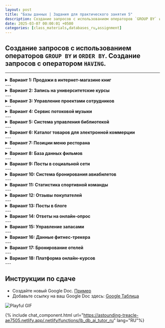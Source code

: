 ```yaml
---
layout: post
title: "Базы данных | Задания для практического занятия 5"
description: Создание запросов с использованием операторов `GROUP BY` и `ORDER BY`. Создание запросов с оператором `HAVING`.
date: 2025-03-07 00:00:01 +0500
categories: [class_materials,databases_ru,assignment]
---
```


## Создание запросов с использованием операторов `GROUP BY` и `ORDER BY`. Создание запросов с оператором `HAVING`.

---
<details markdown="1">
<summary><strong>Вариант 1: Продажи в интернет-магазине книг</strong></summary>

**Схема:**

```sql
CREATE TABLE orders (
    order_id INTEGER PRIMARY KEY,
    customer_id INTEGER,
    order_date DATE,
    book_title VARCHAR(255),
    genre VARCHAR(255),
    quantity INTEGER,
    price_per_unit NUMERIC(10, 2)
);

INSERT INTO orders (order_id, customer_id, order_date, book_title, genre, quantity, price_per_unit) VALUES
(1, 101, '2024-01-15', 'The Mystery of the Lost Key', 'Mystery', 2, 15.99),
(2, 102, '2024-01-20', 'Space Odyssey 2045', 'Science Fiction', 1, 24.99),
(3, 101, '2024-02-05', 'Cooking with Passion', 'Cookbook', 3, 12.50),
(4, 103, '2024-02-10', 'The Mystery of the Lost Key', 'Mystery', 1, 15.99),
(5, 102, '2024-02-15', 'Learn Python in 30 Days', 'Programming', 2, 19.99),
(6, 104, '2024-02-20', 'Space Odyssey 2045', 'Science Fiction', 1, 24.99),
(7, 101, '2024-03-01', 'The History of Rome', 'History', 1, 9.99),
(8, 103, '2024-03-05', 'Cooking with Passion', 'Cookbook', 2, 12.50),
(9, 105, '2024-03-10', 'Quantum Physics for Beginners', 'Science', 1, 29.99),
(10, 104, '2024-03-12', 'Business Strategy Masterclass', 'Business', 1, 39.99);
```

**Задания:**

1.  Вывести все уникальные жанры из таблицы `orders` в алфавитном порядке.
2.  Вывести все названия книг, содержащие слово "the" (без учета регистра), в порядке названий.
3.  Вывести жанры из таблицы `orders`, названия книг которых содержат слово "of", в алфавитном порядке.
4.  Вывести все названия книг, отсортированные по названию книги в порядке убывания.
5.  Найти жанры, содержащие букву 'e', учитывая только книги с `price_per_unit` выше 16.00.  Отсортировать результат по жанру.
6.  Вывести все уникальные названия книг, отсортированные по длине названия (от самого короткого к самому длинному).
7.  Вывести все жанры, которые *заканчиваются* на букву "e", в алфавитном порядке.
8.  Показать все названия книг, которые содержат букву "a" *и* букву "s", в порядке названий.
9.  Вывести жанры, в которых названия книг содержат цифры, в алфавитном порядке.
10. Вывести названия книг, которые начинаются с 'The' и содержат 'Mystery', отсортированные по `price_per_unit` в порядке убывания.
</details>
---
<details markdown="1">
<summary><strong>Вариант 2: Запись на университетские курсы</strong></summary>

**Схема:**

```sql
CREATE TABLE courses (
    course_id INTEGER PRIMARY KEY,
    course_name VARCHAR(255),
    department VARCHAR(255),
    credits INTEGER,
    grade CHAR(1)
);
INSERT INTO courses (course_id, course_name, department, credits, grade) VALUES
(101, 'Introduction to Programming', 'Computer Science', 3, 'A'),
(102, 'Calculus I', 'Mathematics', 4, 'B'),
(103, 'World History', 'History', 3, 'A'),
(104, 'Linear Algebra', 'Mathematics', 3, 'C'),
(105, 'Data Structures and Algorithms', 'Computer Science', 4, 'A'),
(106, 'Probability and Statistics', 'Statistics', 3, 'B'),
(107, 'Introduction to Programming', 'Computer Science', 3, 'B');
```

**Задания:**

1.  Вывести все уникальные названия факультетов (department) из таблицы `courses` в алфавитном порядке.
2.  Вывести названия курсов, содержащие слово "and", отсортированные по названию курса.
3.  Вывести названия факультетов, предлагающих курсы, названия которых содержат "Pro", в алфавитном порядке.
4.  Вывести названия курсов с оценкой 'A', отсортировав по названию в порядке убывания.
5.  Найти названия курсов, которые заканчиваются на 's', учитывая только курсы с количеством кредитов (credits), равным 3. Отсортировать результат в алфавитном порядке.
6.  Вывести все уникальные названия факультетов, отсортированные по длине названия факультета (от самого длинного к самому короткому).
7.  Вывести факультеты, которые *начинаются* с буквы "C", в алфавитном порядке.
8.  Показать названия курсов, содержащие букву 'i' как минимум дважды, отсортированные по названию курса.
9.  Вывести факультеты, в которых названия курсов включают слово 'to', в алфавитном порядке.
10. Найти названия курсов, начинающиеся с 'I' и имеющие оценку 'B', отсортировать по `credits`.
</details>
---
<details markdown="1">
<summary><strong>Вариант 3: Управление проектами сотрудников</strong></summary>

**Схема:**

```sql
CREATE TABLE projects (
    project_id INTEGER PRIMARY KEY,
    project_name VARCHAR(255),
    department VARCHAR(255),
    start_date DATE,
    end_date DATE,
    budget NUMERIC(12, 2)
);
INSERT INTO projects (project_id, project_name, department, start_date, end_date, budget) VALUES
(101, 'Website Redesign', 'IT', '2024-01-15', '2024-03-15', 50000.00),
(102, 'New Marketing Campaign', 'Marketing', '2024-02-01', '2024-04-30', 75000.00),
(103, 'Database Migration', 'IT', '2024-03-01', '2024-05-31', 100000.00),
(104, 'Financial Reporting System', 'Finance', '2024-01-01', '2024-06-30', 120000.00),
(105, 'New Database Design', 'IT', '2024-04-01', '2024-06-01', 90000.00);
```

**Задания:**

1.  Вывести все уникальные названия отделов (department) из таблицы `projects` в порядке убывания (по алфавиту).
2.  Вывести названия проектов, которые начинаются с "New", отсортированные по названию проекта.
3.  Вывести отделы, в которых есть проекты с названиями, содержащими "Data".
4.  Вывести названия проектов, отсортировав по названию проекта.
5. Вывести названия проектов, бюджет которых превышает 60000, и которые заканчиваются на 'n', отсортировав результат в алфавитном порядке.
6.  Вывести все уникальные названия отделов, отсортированные по длине названия отдела (от самого короткого к самому длинному).
7.  Вывести названия проектов, которые содержат слово "New" *или* слово "System", отсортированные по названию проекта.
8. Показать отделы, в которых есть проекты, названия которых содержат букву 'b' и букву 'e', в алфавитном порядке.
9. Вывести отделы, где названия проектов содержат пробел, в алфавитном порядке.
10. Вывести названия проектов, дата начала которых позднее '2024-02-01' и название содержит 'Data', отсортировав по `budget` в порядке убывания.
</details>
---
<details markdown="1">
<summary><strong>Вариант 4: Сервис потоковой музыки</strong></summary>

**Схема:**

```sql
CREATE TABLE songs (
    song_id INTEGER PRIMARY KEY,
    song_name VARCHAR(255),
    artist_name VARCHAR(255),
    genre VARCHAR(255),
    album_name VARCHAR(255),
    duration_seconds INTEGER
);

INSERT INTO songs (song_id, song_name, artist_name, genre, album_name, duration_seconds) VALUES
(1, 'Come Together', 'The Beatles', 'Rock', 'Abbey Road', 259),
(2, 'Something', 'The Beatles', 'Rock', 'Abbey Road', 182),
(3, 'So What', 'Miles Davis', 'Jazz', 'Kind of Blue', 556),
(4, 'Blue in Green', 'Miles Davis', 'Jazz', 'Kind of Blue', 337),
(5, 'Stairway to Heaven', 'Led Zeppelin', 'Rock', 'Led Zeppelin IV', 482),
(6, 'Black Dog', 'Led Zeppelin', 'Rock', 'Led Zeppelin IV', 296),
(7, 'Blank Space', 'Taylor Swift', 'Pop', '1989', 231),
(8, 'Shake It Off', 'Taylor Swift', 'Pop', '1989', 219),
(9, 'Alright', 'Kendrick Lamar', 'Hip Hop', 'To Pimp a Butterfly', 219),
(10, 'King Kunta', 'Kendrick Lamar', 'Hip Hop', 'To Pimp a Butterfly', 234);
```

**Задания:**

1.  Вывести все уникальные жанры из таблицы `songs` в алфавитном порядке.
2.  Вывести все названия альбомов, отсортированные по названию альбома в порядке убывания.
3.  Вывести жанры песен, названия которых содержат "Blue".
4.  Вывести названия песен исполнителя 'The Beatles', отсортировав по названию песни в порядке убывания.
5.  Найти названия альбомов, содержащие слово "of", в алфавитном порядке.
6.  Вывести все уникальные имена исполнителей, отсортированные по длине имени исполнителя (от самого короткого к самому длинному).
7.  Вывести жанры, содержащие букву "o" *и* букву "p", в алфавитном порядке.
8.  Показать названия песен, которые содержат символ 'k' как минимум дважды, отсортированные по названию песни.
9.  Вывести имена исполнителей, у которых название песни содержит 'So', в алфавитном порядке.
10. Вывести названия песен, у которых `duration_seconds` больше 250 и которые содержат слово 'Black', отсортировав по `duration_seconds`.
</details>
---
<details markdown="1">
<summary><strong>Вариант 5: Система управления библиотекой</strong></summary>

**Схема:**
```sql
CREATE TABLE books (
    book_id INTEGER PRIMARY KEY,
    title VARCHAR(255),
    author VARCHAR(255),
    genre VARCHAR(255),
    publication_year INTEGER,
  	loaned BOOLEAN
);
INSERT INTO books (book_id, title, author, genre, publication_year, loaned) VALUES
(1, 'The Lord of the Rings', 'J.R.R. Tolkien', 'Fantasy', 1954, TRUE),
(2, 'Pride and Prejudice', 'Jane Austen', 'Romance', 1813, TRUE),
(3, '1984', 'George Orwell', 'Dystopian', 1949, TRUE),
(4, 'To Kill a Mockingbird', 'Harper Lee', 'Fiction', 1960, FALSE),
(5, 'The Catcher in the Rye', 'J.D. Salinger', 'Fiction', 1951, TRUE);
```

**Задания:**

1.  Вывести уникальные жанры из таблицы `books` в порядке убывания (по алфавиту).
2.  Вывести названия книг, опубликованных до 1950 года, отсортированные по году публикации.
3.  Вывести жанры книг, названия которых содержат слово "the", в алфавитном порядке.
4.  Вывести имена авторов, отсортировав по имени автора.
5.  Вывести все названия книг, которые в настоящее время выданы (`loaned` равно TRUE), и название которых заканчивается на 'e', отсортировав по названию.
6.  Вывести все уникальные имена авторов, отсортированные по длине имени автора (от самого длинного к самому короткому).
7.  Вывести жанры, которые начинаются с буквы "F" *или* с буквы "R", в алфавитном порядке.
8.  Показать названия книг, которые содержат букву "a" *и* в настоящее время выданы, отсортировав по названию.
9. Вывести жанры книг, названия которых содержат 'and', отсортировав по жанру.
10. Вывести названия книг, опубликованных после 1950 года, и имя автора которых начинается с 'J', отсортировав по году публикации.
</details>
---
<details markdown="1">
<summary><strong>Вариант 6: Каталог товаров для электронной коммерции</strong></summary>

**Схема:**
```sql
CREATE TABLE products (
    product_id INTEGER PRIMARY KEY,
    product_name VARCHAR(255),
    category_name VARCHAR(255),
    price NUMERIC(10, 2),
    stock_quantity INTEGER
);
INSERT INTO products (product_id, product_name, category_name, price, stock_quantity) VALUES
(1, 'Laptop', 'Electronics', 1200.00, 50),
(2, 'T-Shirt', 'Clothing', 25.00, 200),
(3, 'The Hitchhiker''s Guide to the Galaxy', 'Books', 15.00, 100),
(4, 'Coffee Maker', 'Home & Kitchen', 75.00, 75),
(5, 'Smartphone', 'Electronics', 800.00, 100),
(6, 'Jeans', 'Clothing', 50.00, 150),
(7, 'A Brief History of Time', 'Books', 20.00, 80),
(8, 'Blender', 'Home & Kitchen', 100.00, 60);
```

**Задания:**

1.  Вывести все уникальные названия категорий из таблицы `products` в порядке убывания (по алфавиту).
2.  Вывести названия товаров, цена которых больше $50, отсортировав по названию товара.
3.  Вывести названия категорий, в которых есть товары с названиями, содержащими "of".
4.  Вывести названия товаров из категории 'Electronics', отсортировав по названию товара в порядке убывания.
5.  Найти названия товаров, цена которых меньше 1000 и которые содержат слово 'the', отсортировав по названию.
6.  Вывести все уникальные названия категорий, отсортированные по длине названия категории (от самого короткого к самому длинному).
7. Вывести названия категорий содержащих 'c' и 'n', отсортированных в алфавитном порядке.
8.  Вывести все названия товаров, которые *начинаются* с буквы 'B', отсортированные по названию товара.
9. Вывести названия категорий, где названия товаров содержат символ 'p' как минимум дважды, отсортированных по названию категории.
10. Найти названия товаров, у которых `stock_quantity` больше 80 и которые содержат 'er', отсортировав по `price`.
</details>
---
<details markdown="1">
<summary><strong>Вариант 7: Позиции меню ресторана</strong></summary>

**Схема:**

```sql
CREATE TABLE menu_items (
    item_id INTEGER PRIMARY KEY,
    item_name VARCHAR(255),
    category VARCHAR(255),
    price NUMERIC(8, 2),
    is_vegetarian BOOLEAN,
    spice_level VARCHAR(10)  -- 'Mild', 'Medium', 'Hot', 'None'
);

INSERT INTO menu_items (item_id, item_name, category, price, is_vegetarian, spice_level) VALUES
(1, 'Chicken Tikka Masala', 'Main Course', 15.99, FALSE, 'Medium'),
(2, 'Vegetable Biryani', 'Main Course', 12.99, TRUE, 'Mild'),
(3, 'Caesar Salad', 'Appetizer', 8.99, TRUE, 'None'),
(4, 'Spicy Chicken Wings', 'Appetizer', 10.99, FALSE, 'Hot'),
(5, 'Margherita Pizza', 'Main Course', 14.99, TRUE, 'None'),
(6, 'Beef Burger', 'Main Course', 13.99, FALSE, 'None'),
(7, 'Chocolate Brownie', 'Dessert', 7.99, TRUE, 'None'),
(8, 'Mango Lassi', 'Drink', 4.99, TRUE, 'None'),
(9, 'Palak Paneer', 'Main Course', 13.49, TRUE, 'Medium');
```

**Задания:**

1.  Вывести все уникальные категории из таблицы `menu_items` в алфавитном порядке.
2.  Вывести названия блюд, которые являются вегетарианскими, отсортированные по цене (от самой высокой к самой низкой).
3.  Найти категории блюд, названия которых содержат "Chicken", в алфавитном порядке.
4.  Вывести названия блюд из категории 'Main Course', отсортировав по названию в порядке убывания.
5.  Вывести все названия блюд с уровнем остроты `spice_level` 'None', отсортированные по длине названия.
6.  Вывести все уникальные названия категорий, отсортированные по длине названия категории (от самого длинного к самому короткому).
7.  Вывести категории, которые начинаются с 'D' или заканчиваются на 'r', в алфавитном порядке.
8.  Показать названия блюд, которые *не* являются вегетарианскими и цена которых больше 12.00, отсортированные по названию блюда.
9.  Вывести категории, в которых названия блюд содержат 'ee', отсортированные по категории.
10. Вывести названия блюд с ценой (`price`) меньше 10 и уровнем остроты (`spice_level`) 'Hot', отсортированные по цене в порядке убывания.
</details>
---
<details markdown="1">
<summary><strong>Вариант 8: База данных фильмов</strong></summary>

**Схема:**

```sql
CREATE TABLE movies (
    movie_id INTEGER PRIMARY KEY,
    title VARCHAR(255),
    genre VARCHAR(255),
    release_year INTEGER,
    rating NUMERIC(3, 1),
    director VARCHAR(255)
);
INSERT INTO movies (movie_id, title, genre, release_year, rating, director) VALUES
    (1, 'The Shawshank Redemption', 'Drama', 1994, 9.3, 'Frank Darabont'),
    (2, 'The Godfather', 'Crime', 1972, 9.2, 'Francis Ford Coppola'),
    (3, 'The Dark Knight', 'Action', 2008, 9.0, 'Christopher Nolan'),
    (4, 'Pulp Fiction', 'Crime', 1994, 8.9, 'Quentin Tarantino'),
    (5, 'The Lord of the Rings: The Return of the King', 'Fantasy', 2003, 9.0, 'Peter Jackson'),
    (6, 'Schindler''s List', 'Drama', 1993, 8.9, 'Steven Spielberg'),
    (7, 'Fight Club', 'Drama', 1999, 8.8, 'David Fincher'),
    (8, 'Forrest Gump', 'Drama', 1994, 8.8, 'Robert Zemeckis'),
    (9, 'Inception', 'Action', 2010, 8.8, 'Christopher Nolan');
```

**Задания:**

1.  Вывести все уникальные жанры в алфавитном порядке.
2.  Вывести названия фильмов, выпущенных в 1994 году, отсортированные по названию.
3.  Вывести жанры фильмов, названия которых содержат слово "The", в алфавитном порядке.
4.  Вывести названия фильмов с рейтингом выше 9.0, отсортированные по названию.
5.  Найти названия фильмов, год выпуска которых позже 2000, и рейтинг меньше 9.0, отсортированные по названию в порядке убывания.
6.  Вывести все уникальные имена режиссеров, отсортированные по длине имени режиссера (от самого длинного к самому короткому).
7.  Вывести жанры, которые *заканчиваются* на букву "e", в алфавитном порядке.
8.  Показать названия фильмов, содержащие букву 'o' как минимум дважды, отсортированные по названию.
9. Вывести жанры, где название фильма включает 'The' и 'of', в алфавитном порядке по жанру.
10. Найти названия фильмов, выпущенных до 2000 года и снятых режиссером, чье имя начинается с 'F', отсортированные по `rating` в порядке убывания.
</details>
---
<details markdown="1">
<summary><strong>Вариант 9: Посты в социальной сети</strong></summary>

**Схема:**

```sql
CREATE TABLE posts (
    post_id INTEGER PRIMARY KEY,
    username VARCHAR(255),
    post_text TEXT,
    post_date TIMESTAMP,
    likes INTEGER,
    category VARCHAR(50)
);
INSERT INTO posts (post_id, username, post_text, post_date, likes, category) VALUES
(1, 'user123', 'Just had the best day ever!', '2024-03-08 10:00:00', 50, 'Personal'),
(2, 'foodie456', 'This new restaurant is amazing! #foodie #yum', '2024-03-08 12:30:00', 120, 'Food'),
(3, 'travelbug789', 'Exploring the beautiful beaches of Bali. #travel', '2024-03-08 15:45:00', 200, 'Travel'),
(4, 'user123', 'Feeling grateful for my friends and family.', '2024-03-09 09:00:00', 75, 'Personal'),
(5, 'techguru101', 'The latest smartphone release is impressive! #tech', '2024-03-09 11:15:00', 90, 'Technology'),
(6, 'foodie456', 'Made a delicious pasta dish tonight. #cooking', '2024-03-09 18:00:00', 150, 'Food'),
(7, 'bookworm222', 'Just finished reading a great novel. #books', '2024-03-10 08:30:00', 60, 'Books');
```

**Задания:**

1.  Вывести все уникальные имена пользователей в алфавитном порядке.
2.  Вывести тексты постов, у которых более 100 лайков, отсортированные по дате публикации (сначала самые новые).
3.  Вывести категории, в которых есть посты, содержащие хэштег "#foodie", отсортированные по категории.
4.  Вывести текст постов от пользователя 'user123', отсортировав по тексту поста.
5.  Найти текст постов, включающий слово 'the' (без учета регистра), отсортировав результат в алфавитном порядке.
6.  Вывести все уникальные имена пользователей, отсортированные по длине имени пользователя (от самого короткого к самому длинному).
7.  Вывести категории, содержащие букву 'o' как минимум дважды, в алфавитном порядке.
8.  Показать имена пользователей, у которых есть посты с более чем 70 лайками *и* чьи посты содержат слово 'the', отсортированные по имени пользователя.
9. Вывести категории, в которых имена пользователей начинаются с 'f', отсортированные по категории.
10. Вывести тексты постов с количеством `likes` больше 100, опубликованных после '2024-03-08 12:00:00', отсортировать по `likes` в порядке убывания.
</details>
---
<details markdown="1">
<summary><strong>Вариант 10: Система бронирования авиабилетов</strong></summary>

**Схема:**

```sql
CREATE TABLE flights (
    flight_id INTEGER PRIMARY KEY,
    flight_number VARCHAR(10),
    departure_city VARCHAR(255),
    arrival_city VARCHAR(255),
    departure_time TIMESTAMP,
    arrival_time TIMESTAMP,
    price NUMERIC(10, 2)
);

INSERT INTO flights (flight_id, flight_number, departure_city, arrival_city, departure_time, arrival_time, price) VALUES
(1, 'AA123', 'New York', 'Los Angeles', '2024-04-01 08:00:00', '2024-04-01 11:00:00', 300.00),
(2, 'UA456', 'Chicago', 'Miami', '2024-04-01 10:00:00', '2024-04-01 14:00:00', 250.00),
(3, 'DL789', 'Atlanta', 'Dallas', '2024-04-01 12:00:00', '2024-04-01 13:00:00', 150.00),
(4, 'AA321', 'Los Angeles', 'New York', '2024-04-01 14:00:00', '2024-04-01 21:00:00', 350.00),
(5, 'UA654', 'Miami', 'Chicago', '2024-04-01 16:00:00', '2024-04-01 18:00:00', 200.00),
(6, 'DL987', 'Dallas', 'Atlanta', '2024-04-01 18:00:00', '2024-04-01 19:00:00', 175.00);
```

**Задания:**

1.  Вывести все уникальные города отправления в алфавитном порядке.
2.  Вывести номера рейсов, стоимость которых меньше $200, отсортировав по номеру рейса.
3.  Вывести города отправления, из которых есть рейсы, прибывающие в "New York".
4.  Вывести города прибытия рейсов, вылетающих из 'Chicago', отсортировав по городу прибытия в порядке убывания.
5.  Найти города отправления, у которых номера рейсов начинаются с 'DL', отсортировав по городу.
6.  Вывести все уникальные города прибытия, отсортированные по длине названия города (от самого короткого к самому длинному).
7.  Вывести города отправления, содержащие букву 'o' *и* букву 'k', в алфавитном порядке.
8.  Показать номера рейсов, у которых город отправления совпадает с городом прибытия.
9.  Вывести города прибытия, если город отправления содержит 'las', отсортировав по названию города прибытия.
10. Вывести номера рейсов, вылетающих до '2024-04-01 12:00:00' и стоимостью выше 200, отсортировать по `price` в порядке убывания.
</details>
---
<details markdown="1">
<summary><strong>Вариант 11: Статистика спортивной команды</strong></summary>

**Схема:**

```sql
CREATE TABLE game_results (
    game_id INTEGER PRIMARY KEY,
    team_name VARCHAR(255),
    opponent_name VARCHAR(255),
    game_date DATE,
    points_scored INTEGER,
    points_allowed INTEGER,
    result CHAR(1) -- 'W' - победа, 'L' - проигрыш
);
INSERT INTO game_results (game_id, team_name, opponent_name, game_date, points_scored, points_allowed, result) VALUES
(1, 'Lakers', 'Celtics', '2024-03-01', 100, 95, 'W'),
(2, 'Bulls', 'Heat', '2024-03-01', 88, 92, 'L'),
(3, 'Lakers', 'Warriors', '2024-03-05', 110, 105, 'W'),
(4, 'Celtics', 'Bulls', '2024-03-08', 98, 90, 'W'),
(5, 'Heat', 'Lakers', '2024-03-10', 105, 102, 'W'),
(6, 'Warriors', 'Bulls', '2024-03-12', 115, 100, 'W'),
(7, 'Bulls', 'Lakers', '2024-03-15', 95, 98, 'L');
```

**Задания:**

1.  Вывести все уникальные названия команд в алфавитном порядке.
2.  Вывести названия команд-соперников в играх, где `team_name` - 'Lakers', отсортировав по названию соперника.
3.  Вывести команды, которые играли против 'Bulls', отсортировав по названию команды.
4. Вывести названия команд соперников для команды 'Lakers', отсортированных по названию соперника в обратном алфавитном порядке.
5.  Вывести все названия команд, которые выиграли игру (result = 'W'), отсортировав по названию.
6.  Вывести все уникальные названия команд-соперников, отсортированные по длине названия соперника (от самого длинного к самому короткому).
7. Вывести названия команд, содержащих букву 's' как минимум два раза, отсортировав по алфавиту.
8.  Показать названия команд-соперников в играх, где `team_name` проиграла (result = 'L') *и* набрала более 90 очков, отсортировав по названию соперника.
9.  Вывести команды, у которых название команды-соперника содержит буквы 'c' и 's', в алфавитном порядке.
10. Вывести названия команд, у которых `points_allowed` меньше 100 и игра была после '2024-03-05', отсортировать по `points_scored`.
</details>
---
<details markdown="1">
<summary><strong>Вариант 12: Отзывы покупателей</strong></summary>

**Схема:**

```sql
CREATE TABLE reviews (
    review_id INTEGER PRIMARY KEY,
    product_name VARCHAR(255),
    customer_name VARCHAR(255),
    review_text TEXT,
    rating INTEGER,  --  от 1 до 5 звезд
    review_date DATE
);

INSERT INTO reviews (review_id, product_name, customer_name, review_text, rating, review_date) VALUES
(1, 'Laptop X', 'John Doe', 'Great laptop, fast and reliable!', 5, '2024-03-01'),
(2, 'Wireless Mouse', 'Jane Smith', 'Decent mouse, but the scroll wheel is a bit stiff.', 3, '2024-03-05'),
(3, 'Laptop X', 'Alice Johnson', 'Excellent performance, highly recommend!', 5, '2024-03-08'),
(4, 'Office Chair', 'Bob Williams', 'Comfortable chair, good for long hours.', 4, '2024-03-10'),
(5, 'Wireless Mouse', 'John Doe', 'Good value for the price.', 4, '2024-03-12'),
(6, 'Laptop X', 'Eva Green', 'The battery life is amazing!', 5, '2024-03-15');
```

**Задания:**

1.  Вывести все уникальные названия продуктов в алфавитном порядке.
2.  Вывести имена покупателей, поставивших оценку 5, отсортировав по имени.
3.  Вывести названия продуктов, в отзывах к которым содержится слово "good" (без учета регистра), в алфавитном порядке.
4.  Вывести имена покупателей, оставивших отзыв на 'Laptop X', отсортировав по имени покупателя.
5.  Найти имена покупателей, которые оставили отзывы на продукты, названия которых содержат 'less', отсортировав по имени в порядке убывания.
6.  Вывести все уникальные имена покупателей, отсортированные по длине имени (от самого короткого к самому длинному).
7.  Вывести названия продуктов, содержащие букву 'e' как минимум 3 раза, в алфавитном порядке.
8.  Показать имена покупателей, которые поставили оценку меньше 4 *и* текст отзыва которых содержит слово "but", отсортировав по имени покупателя.
9.  Вывести названия продуктов, у которых имя покупателя начинается с 'J', отсортировав по продукту.
10. Вывести имена покупателей, оставивших отзыв после '2024-03-10' и с `rating` равным 5, отсортировать по имени покупателя.
</details>
---
<details markdown="1">
<summary><strong>Вариант 13: Посты в блоге</strong></summary>

**Схема:**

```sql
CREATE TABLE blog_posts (
    post_id INTEGER PRIMARY KEY,
    title VARCHAR(255),
    author VARCHAR(255),
    category VARCHAR(100),
    publication_date DATE,
    content TEXT
);

INSERT INTO blog_posts (post_id, title, author, category, publication_date, content) VALUES
(1, 'The Future of AI', 'John Smith', 'Technology', '2024-01-15', 'Artificial intelligence is rapidly evolving...'),
(2, '10 Delicious Recipes', 'Jane Doe', 'Food', '2024-01-20', 'These recipes are easy to follow and delicious...'),
(3, 'Traveling on a Budget', 'Mike Brown', 'Travel', '2024-02-01', 'Traveling doesn''t have to be expensive...'),
(4, 'The Importance of Cybersecurity', 'Sarah Lee', 'Technology', '2024-02-10', 'Protecting your data is crucial...'),
(5, 'Healthy Eating Habits', 'David Wilson', 'Health', '2024-02-20', 'Making small changes can have a big impact...'),
(6, 'Exploring National Parks', 'Emily Davis', 'Travel', '2024-03-01', 'National parks offer stunning landscapes...'),
(7, 'Quick and Easy Recipes', 'Jane Doe', 'Food', '2024-03-05', 'These recipes are perfect for busy weeknights...');
```

**Задания:**

1.  Вывести всех уникальных авторов в алфавитном порядке.
2.  Вывести названия постов, опубликованных в феврале (с 2024-02-01 по 2024-02-29), отсортированные по дате публикации.
3.  Вывести авторов постов со словом 'Recipes' в названии, отсортировать в алфавитном порядке.
4.  Вывести категории постов автора 'Jane Doe', отсортировать по категориям в порядке убывания.
5.  Найти названия постов, содержащих букву 'q', отсортировав по названию.
6.  Вывести все уникальные категории, отсортированные по длине названия категории (от самой длинной к самой короткой).
7.  Вывести авторов, которые начинаются с 'J' или заканчиваются на 'n', в алфавитном порядке.
8.  Показать названия постов, которые содержат слово "the" (без учета регистра) *и* были опубликованы до марта 2024 года, отсортированные по названию.
9.  Вывести авторов, у которых названия постов содержат цифры, отсортировав по имени автора.
10. Вывести названия, опубликованные после '2024-02-01' и категория которых 'Technology', отсортировать по `publication_date` в порядке убывания.
</details>
---
<details markdown="1">
<summary><strong>Вариант 14: Ответы на онлайн-опрос</strong></summary>

**Схема:**

```sql
CREATE TABLE survey_responses (
    response_id INTEGER PRIMARY KEY,
    question VARCHAR(255),
    answer VARCHAR(255),
    respondent_id INTEGER,
    response_date DATE
);
INSERT INTO survey_responses (response_id, question, answer, respondent_id, response_date) VALUES
(1, 'What is your favorite color?', 'Blue', 101, '2024-03-01'),
(2, 'What is your favorite color?', 'Red', 102, '2024-03-01'),
(3, 'What is your favorite programming language?', 'Python', 101, '2024-03-02'),
(4, 'What is your favorite programming language?', 'JavaScript', 103, '2024-03-02'),
(5, 'What is your favorite color?', 'Green', 103, '2024-03-03'),
(6, 'What is your favorite programming language?', 'Java', 102, '2024-03-03');
```

**Задания:**

1.  Вывести все уникальные вопросы в алфавитном порядке.
2.  Вывести ответы на вопрос "What is your favorite color?", отсортированные по ответу.
3.  Вывести вопросы, ответы на которые содержат слово "Python".
4. Вывести уникальные ответы на вопрос 'What is your favorite programming language?', отсортировав по ответу.
5.  Найти ответы, содержащие букву 'v', отсортировав по ответу.
6.  Вывести все уникальные вопросы, отсортированные по длине вопроса (от самого короткого к самому длинному).
7.  Вывести вопросы, которые *заканчиваются* знаком вопроса, в алфавитном порядке.
8.  Показать ответы, длина которых превышает 4 символа, *и* которые относятся к вопросу о любимых цветах, отсортированные по ответу.
9. Вывести вопросы, у которых ответы содержат 'e' не менее двух раз.
10. Вывести ответы с `response_date` раньше, чем '2024-03-03', и вопросом о программировании, отсортировать по ответу в порядке убывания.
</details>
---
<details markdown="1">
<summary><strong>Вариант 15: Управление запасами</strong></summary>

**Схема:**

```sql
CREATE TABLE inventory (
    item_id INTEGER PRIMARY KEY,
    item_name VARCHAR(255),
    category VARCHAR(100),
    quantity_in_stock INTEGER,
    reorder_level INTEGER,
    supplier VARCHAR(255)
);

INSERT INTO inventory (item_id, item_name, category, quantity_in_stock, reorder_level, supplier) VALUES
(1, 'Laptop', 'Electronics', 50, 20, 'Tech Suppliers Inc.'),
(2, 'Office Chair', 'Furniture', 100, 30, 'Furniture World'),
(3, 'Notebook', 'Stationery', 200, 50, 'Paper Products Co.'),
(4, 'Printer', 'Electronics', 30, 10, 'Tech Suppliers Inc.'),
(5, 'Desk Lamp', 'Furniture', 75, 25, 'Furniture World'),
(6, 'Stapler', 'Stationery', 150, 40, 'Paper Products Co.');
```

**Задания:**

1.  Вывести все уникальные категории в алфавитном порядке.
2.  Вывести названия товаров, количество которых на складе ниже уровня повторного заказа, отсортированные по названию товара.
3.  Вывести категории товаров, названия которых содержат букву "e", в алфавитном порядке.
4.  Вывести названия товаров, поставляемых 'Tech Suppliers Inc.', отсортированные по названию товара в порядке убывания.
5.  Найти названия товаров с `reorder_level` выше 30, отсортировав по названию.
6.  Вывести всех уникальных поставщиков, отсортированных по длине названия поставщика (от самого длинного к самому короткому).
7.  Вывести категории, которые *начинаются* с буквы 'E' *или* заканчиваются на 'e', в алфавитном порядке.
8.  Показать названия товаров, количество которых на складе больше 50 *и* уровень повторного заказа которых меньше 30, отсортированные по названию товара.
9. Вывести поставщиков, у которых в названии категории товара присутствует буква 'r', отсортировав по имени поставщика.
10. Вывести названия товаров, количество которых меньше уровня повторного заказа И категория - 'Stationery', отсортировать по `quantity_in_stock` в порядке убывания.
</details>
---
<details markdown="1">
<summary><strong>Вариант 16: Данные фитнес-трекера</strong></summary>

**Схема:**

```sql
CREATE TABLE fitness_data (
    record_id INTEGER PRIMARY KEY,
    user_id INTEGER,
    activity_type VARCHAR(50),
    date DATE,
    duration_minutes INTEGER,
    calories_burned INTEGER
);

INSERT INTO fitness_data (record_id, user_id, activity_type, date, duration_minutes, calories_burned) VALUES
(1, 1, 'Running', '2024-03-01', 30, 300),
(2, 1, 'Walking', '2024-03-02', 60, 200),
(3, 2, 'Cycling', '2024-03-03', 45, 400),
(4, 1, 'Swimming', '2024-03-04', 30, 250),
(5, 2, 'Yoga', '2024-03-05', 60, 150),
(6, 1, 'Running', '2024-03-06', 45, 450),
(7, 3, 'Weightlifting', '2024-03-07', 60, 350);
```

**Задания:**

1.  Вывести все уникальные виды активности (activity type) в алфавитном порядке.
2.  Вывести виды активности, продолжительность которых превышает 45 минут, отсортированные по виду активности.
3.  Вывести виды активности, названия которых содержат 'ing', в алфавитном порядке.
4.  Вывести записи для пользователя с ID 1, отсортированные по дате в порядке убывания.
5.  Найти записи, где `calories_burned` больше 200, отсортированные по продолжительности.
6.  Вывести все уникальные ID пользователей, отсортированные по возрастанию.
7.  Вывести виды активности, которые начинаются с 'W' *или* начинаются с 'Y', в алфавитном порядке.
8.  Показать виды активности, где продолжительность менее 60 минут *и* сожженные калории больше 200, отсортированные по виду активности.
9.  Вывести виды активности, где пользователи сожгли более 300 калорий, в алфавитном порядке.
10. Вывести виды активности для записей с продолжительностью более 30 минут И пользователя с ID 1, отсортировав по продолжительности.
</details>
---
<details markdown="1">
<summary><strong>Вариант 17: Бронирование отелей</strong></summary>

**Схема:**

```sql
CREATE TABLE bookings (
    booking_id INTEGER PRIMARY KEY,
    guest_name VARCHAR(255),
    room_type VARCHAR(100),
    check_in_date DATE,
    check_out_date DATE,
    number_of_guests INTEGER
);
INSERT INTO bookings (booking_id, guest_name, room_type, check_in_date, check_out_date, number_of_guests)
VALUES
    (1, 'John Smith', 'Single', '2024-04-01', '2024-04-03', 1),
    (2, 'Alice Johnson', 'Double', '2024-04-05', '2024-04-08', 2),
    (3, 'Bob Williams', 'Suite', '2024-04-10', '2024-04-15', 3),
    (4, 'Emily Davis', 'Single', '2024-04-12', '2024-04-14', 1),
    (5, 'Michael Brown', 'Double', '2024-04-18', '2024-04-22', 2),
    (6, 'Sophia Lee', 'Suite', '2024-04-20', '2024-04-25', 4);
```

**Задания:**

1.  Вывести все уникальные типы номеров (room type) в алфавитном порядке.
2.  Вывести имена гостей, забронировавших номер типа 'Single', отсортированные по имени.
3. Вывести все типы номеров, содержащих букву 'e', в алфавитном порядке.
4.  Вывести имена гостей, заезжающих после 10 апреля, отсортированные по имени гостя.
5.  Найти имена гостей, у которых дата заезда (check-in date) раньше '2024-04-10', отсортировать по имени в порядке убывания.
6.  Вывести все уникальные имена гостей, отсортированные по длине имени (от самого длинного к самому короткому).
7.  Вывести типы номеров, где количество гостей больше 1 *и* тип номера начинается с 'D', в алфавитном порядке.
8.  Показать имена гостей, забронировавших номер более чем на 3 ночи, отсортированные по имени гостя.
9.  Вывести тип номера, где имя гостя содержит 'i', отсортированный по типу номера.
10. Вывести имена гостей с `number_of_guests` больше 2 и `check_in_date` раньше '2024-04-15', отсортировать по имени.
</details>
---
<details markdown="1">
<summary><strong>Вариант 18: Платформа онлайн-курсов</strong></summary>

**Схема:**

```sql
CREATE TABLE courses (
    course_id INTEGER PRIMARY KEY,
    course_name VARCHAR(255),
    instructor_name VARCHAR(255),
    category VARCHAR(100),
    enrollment_count INTEGER,
    rating NUMERIC(3,2)
);

INSERT INTO courses (course_id, course_name, instructor_name, category, enrollment_count, rating) VALUES
(1, 'Introduction to Python', 'John Smith', 'Programming', 500, 4.5),
(2, 'Web Development Basics', 'Jane Doe', 'Web Development', 400, 4.8),
(3, 'Data Science Fundamentals', 'David Lee', 'Data Science', 300, 4.6),
(4, 'JavaScript for Beginners', 'Emily Brown', 'Programming', 600, 4.7),
(5, 'Machine Learning with Python', 'Michael Davis', 'Data Science', 250, 4.9),
(6, 'Advanced Web Development', 'Sophia Wilson', 'Web Development', 350, 4.4);
```

**Задания:**

1.  Вывести все уникальные категории (category) в алфавитном порядке.
2.  Вывести названия курсов с рейтингом выше 4.5, отсортированные по названию курса.
3.  Вывести категории курсов, названия которых содержат "Python", в алфавитном порядке.
4.  Вывести имена инструкторов курсов в категории 'Web Development', отсортированные по имени инструктора в порядке убывания.
5.  Найти названия курсов с количеством записавшихся (enrollment count) больше 400, отсортировать по имени.
6.  Вывести все уникальные имена инструкторов, отсортированные по длине имени (от самого короткого к самому длинному).
7.  Вывести категории, которые *заканчиваются* на букву 't', в алфавитном порядке.
8.  Показать названия курсов, у которых количество записавшихся меньше 400 *и* рейтинг выше 4.6, отсортированные по названию курса.
9.  Вывести имена инструкторов, где название курса содержит 'ment', отсортированные по имени инструктора.
10. Вывести названия курсов, у которых `enrollment_count` меньше 500 и рейтинг больше 4.6, отсортировать по `rating`.
</details>
---

## Инструкции по сдаче

* Создайте новый Google Doc. [Пример](https://docs.google.com/document/d/12X5MHJDe4Ht_nU99dUX60FknnBwG1eKmCUtdqJ1fmIQ/edit?usp=sharing)
* Добавьте ссылку на ваш Google Doc <span class="easter-egg" onclick="showEasterEgg()">здесь:</span> [Google Таблица](https://docs.google.com/spreadsheets/d/1nYjo2bAWk8LT3asYD9BS9Vft-cGjqtOD23_AbWEtVWg/edit?usp=sharing)

<div id="easterEggGif">
    <img src="https://media.giphy.com/media/v1.Y2lkPTc5MGI3NjExc3Y4NDl6Z2ZsdXdqZ3U2YzVrdnIwYmVrOTFzanIwcnhxMnNkbXFsbCZlcD12MV9naWZzX3NlYXJjaCZjdD1n/Ju7l5y9osyymQ/giphy.gif" alt="Playful GIF">
</div>

{% include chat_component.html url="https://astounding-treacle-ae7505.netlify.app/.netlify/functions/lb_db_ai_tutor_ru" lang="RU"%}

<script>
    let isVisible = false;
    function showEasterEgg() {
        const eggDiv = document.getElementById('easterEggGif');
        if (!isVisible) {
            eggDiv.style.display = 'block';
            isVisible = true;
        }
    }
</script>
